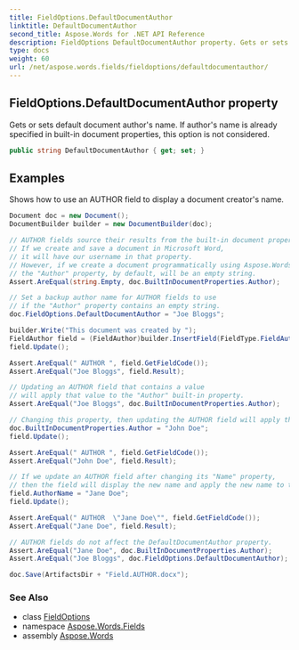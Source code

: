 ```yaml
---
title: FieldOptions.DefaultDocumentAuthor
linktitle: DefaultDocumentAuthor
second_title: Aspose.Words for .NET API Reference
description: FieldOptions DefaultDocumentAuthor property. Gets or sets default document authors name. If authors name is already specified in builtin document properties this option is not considered in C#.
type: docs
weight: 60
url: /net/aspose.words.fields/fieldoptions/defaultdocumentauthor/
---
```

## FieldOptions.DefaultDocumentAuthor property

Gets or sets default document author's name. If author's name is already specified in built-in document properties, this option is not considered.

```csharp
public string DefaultDocumentAuthor { get; set; }
```

## Examples

Shows how to use an AUTHOR field to display a document creator's name.

```csharp
Document doc = new Document();
DocumentBuilder builder = new DocumentBuilder(doc);

// AUTHOR fields source their results from the built-in document property called "Author".
// If we create and save a document in Microsoft Word,
// it will have our username in that property.
// However, if we create a document programmatically using Aspose.Words,
// the "Author" property, by default, will be an empty string. 
Assert.AreEqual(string.Empty, doc.BuiltInDocumentProperties.Author);

// Set a backup author name for AUTHOR fields to use
// if the "Author" property contains an empty string.
doc.FieldOptions.DefaultDocumentAuthor = "Joe Bloggs";

builder.Write("This document was created by ");
FieldAuthor field = (FieldAuthor)builder.InsertField(FieldType.FieldAuthor, true);
field.Update();

Assert.AreEqual(" AUTHOR ", field.GetFieldCode());
Assert.AreEqual("Joe Bloggs", field.Result);

// Updating an AUTHOR field that contains a value
// will apply that value to the "Author" built-in property.
Assert.AreEqual("Joe Bloggs", doc.BuiltInDocumentProperties.Author);

// Changing this property, then updating the AUTHOR field will apply this value to the field.
doc.BuiltInDocumentProperties.Author = "John Doe";      
field.Update();

Assert.AreEqual(" AUTHOR ", field.GetFieldCode());
Assert.AreEqual("John Doe", field.Result);

// If we update an AUTHOR field after changing its "Name" property,
// then the field will display the new name and apply the new name to the built-in property.
field.AuthorName = "Jane Doe";
field.Update();

Assert.AreEqual(" AUTHOR  \"Jane Doe\"", field.GetFieldCode());
Assert.AreEqual("Jane Doe", field.Result);

// AUTHOR fields do not affect the DefaultDocumentAuthor property.
Assert.AreEqual("Jane Doe", doc.BuiltInDocumentProperties.Author);
Assert.AreEqual("Joe Bloggs", doc.FieldOptions.DefaultDocumentAuthor);

doc.Save(ArtifactsDir + "Field.AUTHOR.docx");
```

### See Also

* class [FieldOptions](../)
* namespace [Aspose.Words.Fields](../../fieldoptions/)
* assembly [Aspose.Words](../../../)
